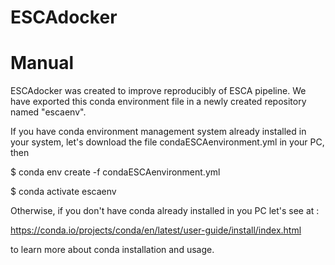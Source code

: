 # ESCAdocker
# Manual
ESCAdocker was created to improve reproducibly of ESCA pipeline. We have exported this conda environment file in a newly created repository named "escaenv".

If you have conda environment management system already installed in your system, let's download the file condaESCAenvironment.yml in your PC, then

$ conda env create -f condaESCAenvironment.yml

$ conda activate escaenv

Otherwise, if you don't have conda already installed in you PC let's see at :

https://conda.io/projects/conda/en/latest/user-guide/install/index.html

to learn more about conda installation and usage.
